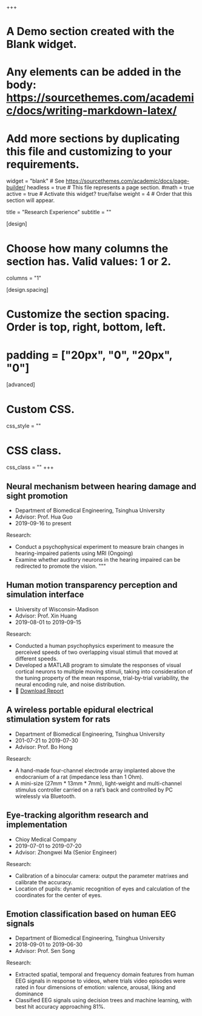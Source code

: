+++
# A Demo section created with the Blank widget.
# Any elements can be added in the body: https://sourcethemes.com/academic/docs/writing-markdown-latex/
# Add more sections by duplicating this file and customizing to your requirements.

widget = "blank"  # See https://sourcethemes.com/academic/docs/page-builder/
headless = true  # This file represents a page section.
#math = true
active = true  # Activate this widget? true/false
weight = 4  # Order that this section will appear.

title = "Research Experience"
subtitle = ""

[design]
  # Choose how many columns the section has. Valid values: 1 or 2.
  columns = "1"

[design.spacing]
  # Customize the section spacing. Order is top, right, bottom, left.
  # padding = ["20px", "0", "20px", "0"]

[advanced]
 # Custom CSS. 
 css_style = ""
 
 # CSS class.
 css_class = ""
+++

## Neural mechanism between hearing damage and sight promotion 
 
 * Department of Biomedical Engineering, Tsinghua University
 * Advisor: Prof. Hua Guo
 * 2019-09-16 to present
 
  Research:
  
 * Conduct a psychophysical experiment to measure brain changes in hearing-impaired patients using MRI (Ongoing)
 * Examine whether auditory neurons in the hearing impaired can be redirected to promote the vision.
  """

## Human motion transparency perception and simulation interface

 * University of Wisconsin-Madison
 * Advisor: Prof. Xin Huang
 * 2019-08-01 to 2019-09-15

  
  Research:
  
  * Conducted a human psychophysics experiment to measure the perceived speeds of two overlapping visual stimuli that moved at different speeds.
  *	Developed a MATLAB program to simulate the responses of visual cortical neurons to multiple moving stimuli, taking into consideration of the tuning property of the mean response, trial-by-trial variability, the neural encoding rule, and noise distribution.
  * :floppy_disk: [Download Report](files/Report_UWM.pdf)

## A wireless portable epidural electrical stimulation system for rats

 * Department of Biomedical Engineering, Tsinghua University
 * 201-07-21 to 2019-07-30
 * Advisor: Prof. Bo Hong
  
  Research:
  
  *	A hand-made four-channel electrode array implanted above the endocranium of a rat (impedance less than 1 Ohm). 
  * A mini-size (27mm * 13mm * 7mm), light-weight and multi-channel stimulus controller carried on a rat’s back and controlled by PC wirelessly via Bluetooth.


## Eye-tracking algorithm research and implementation

  * Chioy Medical Company
  * 2019-07-01 to 2019-07-20
  * Advisor: Zhongwei Ma (Senior Engineer)

  Research:
  
 * Calibration of a binocular camera: output the parameter matrixes and calibrate the accuracy.
 * Location of pupils: dynamic recognition of eyes and calculation of the coordinates for the center of eyes.
 
## Emotion classification based on human EEG signals

  * Department of Biomedical Engineering, Tsinghua University
  * 2018-09-01 to 2019-06-30
  * Advisor: Prof. Sen Song
  
  Research:
  
  * Extracted spatial, temporal and frequency domain features from human EEG signals in response to videos, where trials video episodes were rated in four dimensions of emotion: valence, arousal, liking and dominance
  * Classified EEG signals using decision trees and machine learning, with best hit accuracy approaching 81%.
  